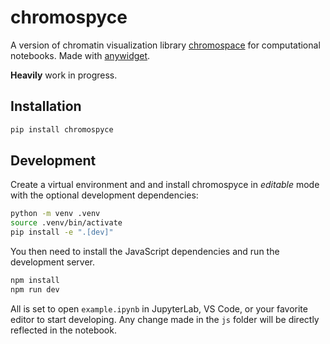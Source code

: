 # chromospyce
A version of chromatin visualization library [chromospace](https://github.com/dvdkouril/chromospace) for computational notebooks. Made with [anywidget](https://github.com/manzt/anywidget).

**Heavily** work in progress.
## Installation

```sh
pip install chromospyce
```

## Development

Create a virtual environment and and install chromospyce in *editable* mode with the
optional development dependencies:

```sh
python -m venv .venv
source .venv/bin/activate
pip install -e ".[dev]"
```

You then need to install the JavaScript dependencies and run the development server.

```sh
npm install
npm run dev
```

All is set to open `example.ipynb` in JupyterLab, VS Code, or your favorite editor
to start developing. Any change made in the `js` folder will be directly reflected
in the notebook.

